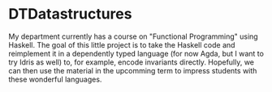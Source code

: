 # DTDatastructures

My department currently has a course on "Functional Programming" using Haskell.
The goal of this little project is to take the Haskell code and reimplement it in a dependently typed language (for now Agda, but I want to try Idris as well) to, for example, encode invariants directly.
Hopefully, we can then use the material in the upcomming term to impress students with these wonderful languages.
